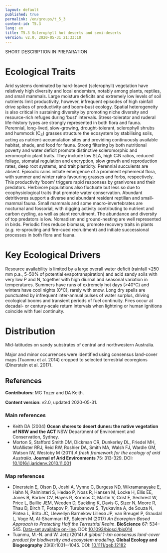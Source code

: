 ```yaml
---
layout: default
published: true
permalink: /en/groups/t_5_3
content-id: T5.3
lang: en
title: T5.3 Sclerophyll hot deserts and semi-deserts
version: v2.0, 2020-05-31 21:33:10
---
```


SHORT DESCRIPTION IN PREPARATION

# Ecological Traits
 
Arid systems dominated by hard-leaved (sclerophyll) vegetation have relatively high diversity and local endemism, notably among plants, reptiles, and small mammals. Large moisture deficits and extremely low levels of soil nutrients limit productivity, however, infrequent episodes of high rainfall drive spikes of productivity and boom-bust ecology. Spatial heterogeneity is also critical in sustaining diversity by promoting niche diversity and resource-rich refuges during ‘bust’ intervals. Stress-tolerator and ruderal life-history types are strongly represented in both flora and fauna. Perennial, long-lived, slow-growing, drought-tolerant, sclerophyll shrubs and hummock (C<sub>4</sub>) grasses structure the ecosystem by stabilising soils, acting as nutrient-accumulation sites and providing continuously available habitat, shade, and food for fauna. Strong filtering by both nutritional poverty and water deficit promote distinctive scleromorphic and xeromorphic plant traits. They include low SLA, high C:N ratios, reduced foliage, stomatal regulation and encryption, slow growth and reproduction rates, deep root systems, and trait plasticity. Perennial succulents are absent. Episodic rains initiate emergence of a prominent ephemeral flora, with summer and winter rains favouring grasses and forbs, respectively. This productivity ‘boom’ triggers rapid responses by granivores and their predators. Herbivore populations also fluctuate but less so due to ecophysiological traits that promote water conservation. Abundant detritivores support a diverse and abundant resident reptilian and small-mammal fauna. Small mammals and some macro-invertebrates are nocturnal and fossorial, with digging activity contributing to nutrient and carbon cycling, as well as plant recruitment. The abundance and diversity of top predators is low. Nomadism and ground-nesting are well represented in birds. Periodic fires reduce biomass, promote recovery traits in plants (<i>e.g.</i> re-sprouting and fire-cued recruitment) and initiate successional processes in both flora and fauna.
 
# Key Ecological Drivers
 
Resource availability is limited by a large overall water deficit (rainfall <250 mm p.a., 5–50% of potential evapotranspiration) and acid sandy soils with very low P and N, together with high diurnal and seasonal variation in temperatures. Summers have runs of extremely hot days (>40°C) and winters have cool nights (0°C), rarely with snow. Long dry spells are punctuated by infrequent inter-annual pulses of water surplus, driving ecological booms and transient periods of fuel continuity. Fires occur at decadal- or century-scale return intervals when lightning or human ignitions coincide with fuel continuity.
 
# Distribution
 
Mid-latitudes on sandy substrates of central and northwestern Australia.

Major and minor occurrences were identified using consensus land-cover maps (Tuanmu et al. 2014) cropped to selected terrestrial ecoregions (Dinerstein et al. 2017).

## References

**Contributors**: MG Tozer and DA Keith.

**Content version**: v2.0, updated 2020-05-31.

### Main references
* Keith DA  (2004) **Ocean shores to desert dunes: the native vegetation of NSW and the ACT** NSW Department of Environment and Conservation, Sydney.
* Morton S, Stafford Smith DM, Dickman CR, Dunkerley DL, Friedel MH, McAllister RRJ, Reid RW, Roshier DA, Smith MA, Walsh FJ, Wardle GM, Watson IW, Westoby M  (2011) *A fresh framework for the ecology of arid Australia*. **Journal of Arid Environments** 75: 313-329. DOI: [10.1016/j.jaridenv.2010.11.001](http://doi.org/10.1016/j.jaridenv.2010.11.001)

### Map references
* Dinerstein E, Olson D, Joshi A, Vynne C, Burgess ND, Wikramanayake E, Hahn N, Palminteri S, Hedao P, Noss R, Hansen M, Locke H, Ellis EE, Jones B, Barber CV, Hayes R, Kormos C, Martin V, Crist E, Sechrest W, Price L, Baillie JEM, Weeden D, Suckling K, Davis C, Sizer N, Moore R, Thau D, Birch T, Potapov P, Turubanova S, Tyukavina A, de Souza N, Pintea L, Brito JC, Llewellyn Barnekow Lillesø JP, van Breugel P, Graudal L, Voge M, Al-Shammari KF, Saleem M  (2017) *An Ecoregion-Based Approach to Protecting Half the Terrestrial Realm*. **BioScience** 67: 534–545. [Data-set available on-line](https://ecoregions2017.appspot.com/). DOI: [10.1093/biosci/bix014](http://doi.org/10.1093/biosci/bix014)
* Tuanmu, M.-N. and W. Jetz (2014) *A global 1-km consensus land-cover product for biodiversity and ecosystem modeling*. **Global Ecology and Biogeography** 23(9):1031--1045. DOI: [10.1111/geb.12182](http://doi.org/10.1111/geb.12182)


